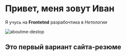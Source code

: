 # Привет, меня зовут Иван

Я учусь на **Frontetnd** разрабочтика в _Нетологии_

![aboutme-destop](https://github.com/IvanChesalin/CV/assets/145696807/aee81cf0-9786-4e3a-9ba5-b7bf8f890611)

## Это первый вариант сайта-резюме ##
